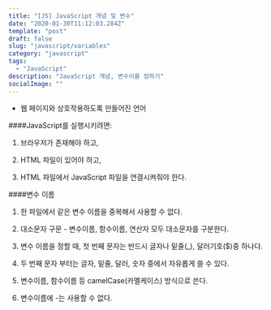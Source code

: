 ```yaml
---
title: "[JS] JavaScript 개념 및 변수"
date: "2020-01-30T11:12:03.284Z"
template: "post"
draft: false
slug: "javascript/variables"
category: "javascript"
tags:
  - "JavaScript"
description: "JavaScript 개념, 변수이름 정하기"
socialImage: ""
---
```


<p>

- 웹 페이지와 상호작용하도록 만들어진 언어

####JavaScript를 실행시키려면:

1) 브라우저가 존재해야 하고,

2) HTML 파일이 있어야 하고,

3) HTML 파일에서 JavaScript 파일을 연결시켜줘야 한다.

####변수 이름

1) 한 파일에서 같은 변수 이름을 중복해서 사용할 수 없다.

2) 대소문자 구문 - 변수이름, 함수이름, 연산자 모두 대소문자를 구분한다.

3) 변수 이름을 정할 때, 첫 번째 문자는 반드시 글자나 밑줄(_), 달러기호($)중 하나다.

4) 두 번째 문자 부터는 글자, 밑줄, 달러, 숫자 중에서 자유롭게 쓸 수 있다.

5) 변수이름, 함수이름 등 camelCase(카멜케이스) 방식으로 쓴다.

6) 변수이름에 -는 사용할 수 없다.